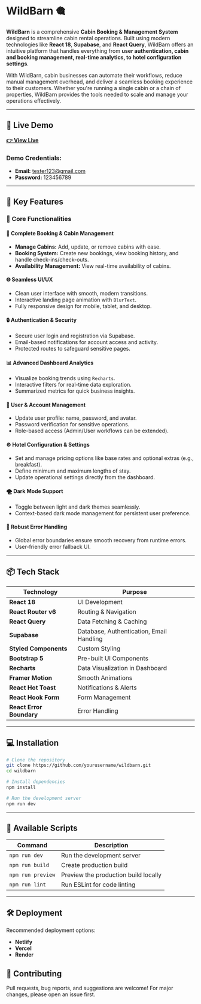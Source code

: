 # WildBarn 🎕️

**WildBarn** is a comprehensive **Cabin Booking & Management System** designed to streamline cabin rental operations. Built using modern technologies like **React 18**, **Supabase**, and **React Query**, WildBarn offers an intuitive platform that handles everything from **user authentication, cabin and booking management, real-time analytics, to hotel configuration settings**.

With WildBarn, cabin businesses can automate their workflows, reduce manual management overhead, and deliver a seamless booking experience to their customers. Whether you're running a single cabin or a chain of properties, WildBarn provides the tools needed to scale and manage your operations effectively.

---

## 🚀 Live Demo

**[👉 View Live](https://thewildbarn.netlify.app/)**

### **Demo Credentials:**

* **Email:** [tester123@gmail.com](mailto:tester123@gmail.com)
* **Password:** 123456789

---

## 🚫 Key Features

### 🌟 **Core Functionalities**

#### 🔧 **Complete Booking & Cabin Management**

* **Manage Cabins:** Add, update, or remove cabins with ease.
* **Booking System:** Create new bookings, view booking history, and handle check-ins/check-outs.
* **Availability Management:** View real-time availability of cabins.

#### 🌐 **Seamless UI/UX**

* Clean user interface with smooth, modern transitions.
* Interactive landing page animation with `BlurText`.
* Fully responsive design for mobile, tablet, and desktop.

#### 🔒 **Authentication & Security**

* Secure user login and registration via Supabase.
* Email-based notifications for account access and activity.
* Protected routes to safeguard sensitive pages.

#### 📊 **Advanced Dashboard Analytics**

* Visualize booking trends using `Recharts`.
* Interactive filters for real-time data exploration.
* Summarized metrics for quick business insights.

#### 🔢 **User & Account Management**

* Update user profile: name, password, and avatar.
* Password verification for sensitive operations.
* Role-based access (Admin/User workflows can be extended).

#### ⚙️ **Hotel Configuration & Settings**

* Set and manage pricing options like base rates and optional extras (e.g., breakfast).
* Define minimum and maximum lengths of stay.
* Update operational settings directly from the dashboard.

#### 🌪️ **Dark Mode Support**

* Toggle between light and dark themes seamlessly.
* Context-based dark mode management for persistent user preference.

#### 🚫 **Robust Error Handling**

* Global error boundaries ensure smooth recovery from runtime errors.
* User-friendly error fallback UI.

---

## 📦 Tech Stack

| Technology               | Purpose                                  |
| ------------------------ | ---------------------------------------- |
| **React 18**             | UI Development                           |
| **React Router v6**      | Routing & Navigation                     |
| **React Query**          | Data Fetching & Caching                  |
| **Supabase**             | Database, Authentication, Email Handling |
| **Styled Components**    | Custom Styling                           |
| **Bootstrap 5**          | Pre-built UI Components                  |
| **Recharts**             | Data Visualization in Dashboard          |
| **Framer Motion**        | Smooth Animations                        |
| **React Hot Toast**      | Notifications & Alerts                   |
| **React Hook Form**      | Form Management                          |
| **React Error Boundary** | Error Handling                           |

---

## 💻 Installation

```bash
# Clone the repository
git clone https://github.com/yourusername/wildbarn.git
cd wildbarn

# Install dependencies
npm install

# Run the development server
npm run dev
```

---

## 🔧 Available Scripts

| Command           | Description                          |
| ----------------- | ------------------------------------ |
| `npm run dev`     | Run the development server           |
| `npm run build`   | Create production build              |
| `npm run preview` | Preview the production build locally |
| `npm run lint`    | Run ESLint for code linting          |

---

## 🛠️ Deployment

Recommended deployment options:

* **Netlify**
* **Vercel**
* **Render**


## 🙌 Contributing

Pull requests, bug reports, and suggestions are welcome!
For major changes, please open an issue first.
